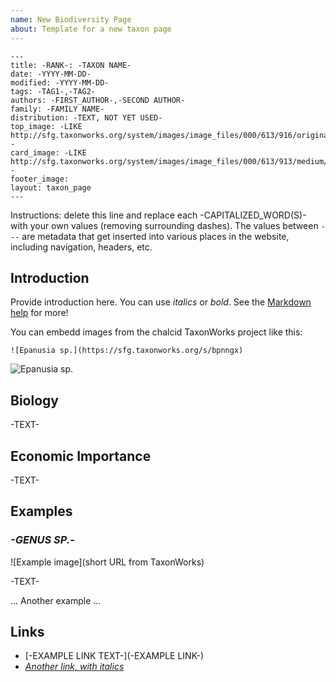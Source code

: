 ```yaml
---
name: New Biodiversity Page
about: Template for a new taxon page
---
```


```
---
title: -RANK-: -TAXON NAME-
date: -YYYY-MM-DD-
modified: -YYYY-MM-DD-
tags: -TAG1-,-TAG2-
authors: -FIRST_AUTHOR-,-SECOND AUTHOR-
family: -FAMILY NAME-
distribution: -TEXT, NOT YET USED- 
top_image: -LIKE http://sfg.taxonworks.org/system/images/image_files/000/613/916/original/img_0_1.png -
card_image: -LIKE http://sfg.taxonworks.org/system/images/image_files/000/613/913/medium/img_2_1.png -
footer_image: 
layout: taxon_page
---
```

Instructions: delete this line and replace each -CAPITALIZED_WORD(S)- with your own values (removing surrounding dashes).  The values between `---` are metadata that get inserted into various places in the website, including navigation, headers, etc.

## Introduction

Provide introduction here.  You can use _italics_ or *bold*.  See the [Markdown help](https://guides.github.com/features/mastering-markdown/) for more!

You can embedd images from the chalcid TaxonWorks project like this:
```
![Epanusia sp.](https://sfg.taxonworks.org/s/bpnngx)
```
![Epanusia sp.](https://sfg.taxonworks.org/s/bpnngx)

## Biology 

-TEXT-

## Economic Importance

-TEXT-

## Examples

### _-GENUS SP.-_

![Example image](short URL from TaxonWorks)

-TEXT-

... Another example ...

## Links

* [-EXAMPLE LINK TEXT-](-EXAMPLE LINK-)
* [_Another link, with italics_](https://www.youtube.com/watch?v=BQaWbDFxzyE)

